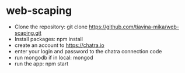 # web-scaping
- Clone the repository: git clone https://github.com/tiavina-mika/web-scaping.git
- Install packages: npm install
- create an account to https://chatra.io
- enter your login and password to the chatra connection code
- run mongodb if in local: mongod
- run the app: npm start

